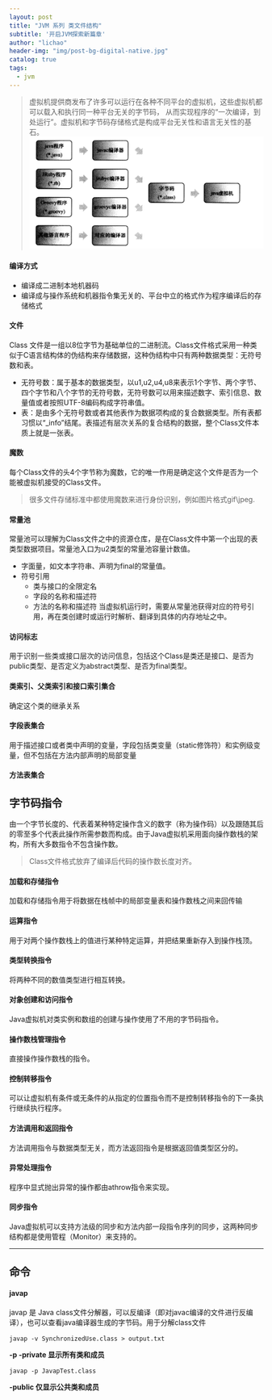 ```yaml
---
layout: post
title: "JVM 系列 类文件结构"
subtitle: '开启JVM探索新篇章'
author: "lichao"
header-img: "img/post-bg-digital-native.jpg"
catalog: true
tags:
  - jvm
---
```


> 虚拟机提供商发布了许多可以运行在各种不同平台的虚拟机，这些虚拟机都可以载入和执行同一种平台无关的字节码， 从而实现程序的“一次编译，到处运行”。虚拟机和字节码存储格式是构成平台无关性和语言无关性的基石。
![jvm](/img/jvm/jvm2.png)


#### 编译方式
* 编译成二进制本地机器码
* 编译成与操作系统和机器指令集无关的、平台中立的格式作为程序编译后的存储格式

#### 文件
Class 文件是一组以8位字节为基础单位的二进制流。Class文件格式采用一种类似于C语言结构体的伪结构来存储数据，这种伪结构中只有两种数据类型：无符号数和表。
* 无符号数：属于基本的数据类型，以u1,u2,u4,u8来表示1个字节、两个字节、四个字节和八个字节的无符号数，无符号数可以用来描述数字、索引信息、数量值或者按照UTF-8编码构成字符串值。
* 表：是由多个无符号数或者其他表作为数据项构成的复合数据类型。所有表都习惯以“_info”结尾。表描述有层次关系的复合结构的数据，整个Class文件本质上就是一张表。
#### 魔数
每个Class文件的头4个字节称为魔数，它的唯一作用是确定这个文件是否为一个能被虚拟机接受的Class文件。

> 很多文件存储标准中都使用魔数来进行身份识别，例如图片格式gif\jpeg.

#### 常量池
常量池可以理解为Class文件之中的资源仓库，是在Class文件中第一个出现的表类型数据项目。常量池入口为u2类型的常量池容量计数值。
* 字面量，如文本字符串、声明为final的常量值。
* 符号引用
    * 类与接口的全限定名
    * 字段的名称和描述符
    * 方法的名称和描述符
当虚拟机运行时，需要从常量池获得对应的符号引用，再在类创建时或运行时解析、翻译到具体的内存地址之中。

#### 访问标志
用于识别一些类或接口层次的访问信息，包括这个Class是类还是接口、是否为public类型、是否定义为abstract类型、是否为final类型。

#### 类索引、父类索引和接口索引集合
确定这个类的继承关系

#### 字段表集合
用于描述接口或者类中声明的变量，字段包括类变量（static修饰符）和实例级变量，但不包括在方法内部声明的局部变量

#### 方法表集合

## 字节码指令
由一个字节长度的、代表着某种特定操作含义的数字（称为操作码）以及跟随其后的零至多个代表此操作所需参数而构成。由于Java虚拟机采用面向操作数栈的架构，所有大多数指令不包含操作数。

> Class文件格式放弃了编译后代码的操作数长度对齐。

#### 加载和存储指令
加载和存储指令用于将数据在栈帧中的局部变量表和操作数栈之间来回传输

#### 运算指令
用于对两个操作数栈上的值进行某种特定运算，并把结果重新存入到操作栈顶。

#### 类型转换指令
将两种不同的数值类型进行相互转换。
#### 对象创建和访问指令
Java虚拟机对类实例和数组的创建与操作使用了不用的字节码指令。
#### 操作数栈管理指令
直接操作操作数栈的指令。
#### 控制转移指令

可以让虚拟机有条件或无条件的从指定的位置指令而不是控制转移指令的下一条执行继续执行程序。
#### 方法调用和返回指令

方法调用指令与数据类型无关，而方法返回指令是根据返回值类型区分的。
#### 异常处理指令
程序中显式抛出异常的操作都由athrow指令来实现。


#### 同步指令
Java虚拟机可以支持方法级的同步和方法内部一段指令序列的同步，这两种同步结构都是使用管程（Monitor）来支持的。

---

## 命令




#### javap 
javap 是 Java class文件分解器，可以反编译（即对javac编译的文件进行反编译），也可以查看java编译器生成的字节码。用于分解class文件
```
javap -v SynchronizedUse.class > output.txt
```

**-p  -private  显示所有类和成员**
```
javap -p JavapTest.class
```

**-public  仅显示公共类和成员**

